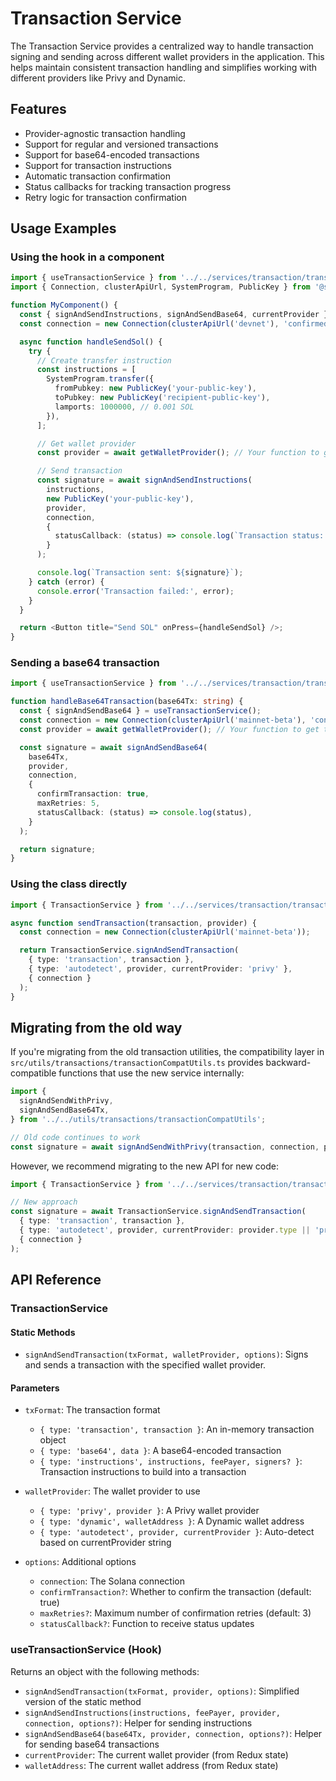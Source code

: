 # Transaction Service

The Transaction Service provides a centralized way to handle transaction signing and sending across different wallet providers in the application. This helps maintain consistent transaction handling and simplifies working with different providers like Privy and Dynamic.

## Features

- Provider-agnostic transaction handling
- Support for regular and versioned transactions
- Support for base64-encoded transactions
- Support for transaction instructions
- Automatic transaction confirmation
- Status callbacks for tracking transaction progress
- Retry logic for transaction confirmation

## Usage Examples

### Using the hook in a component

```typescript
import { useTransactionService } from '../../services/transaction/transactionService';
import { Connection, clusterApiUrl, SystemProgram, PublicKey } from '@solana/web3.js';

function MyComponent() {
  const { signAndSendInstructions, signAndSendBase64, currentProvider } = useTransactionService();
  const connection = new Connection(clusterApiUrl('devnet'), 'confirmed');

  async function handleSendSol() {
    try {
      // Create transfer instruction
      const instructions = [
        SystemProgram.transfer({
          fromPubkey: new PublicKey('your-public-key'),
          toPubkey: new PublicKey('recipient-public-key'),
          lamports: 1000000, // 0.001 SOL
        }),
      ];

      // Get wallet provider
      const provider = await getWalletProvider(); // Your function to get the current provider

      // Send transaction
      const signature = await signAndSendInstructions(
        instructions,
        new PublicKey('your-public-key'),
        provider,
        connection,
        {
          statusCallback: (status) => console.log(`Transaction status: ${status}`),
        }
      );

      console.log(`Transaction sent: ${signature}`);
    } catch (error) {
      console.error('Transaction failed:', error);
    }
  }

  return <Button title="Send SOL" onPress={handleSendSol} />;
}
```

### Sending a base64 transaction

```typescript
import { useTransactionService } from '../../services/transaction/transactionService';

function handleBase64Transaction(base64Tx: string) {
  const { signAndSendBase64 } = useTransactionService();
  const connection = new Connection(clusterApiUrl('mainnet-beta'), 'confirmed');
  const provider = await getWalletProvider(); // Your function to get the current provider

  const signature = await signAndSendBase64(
    base64Tx,
    provider,
    connection,
    {
      confirmTransaction: true,
      maxRetries: 5,
      statusCallback: (status) => console.log(status),
    }
  );

  return signature;
}
```

### Using the class directly

```typescript
import { TransactionService } from '../../services/transaction/transactionService';

async function sendTransaction(transaction, provider) {
  const connection = new Connection(clusterApiUrl('mainnet-beta'));

  return TransactionService.signAndSendTransaction(
    { type: 'transaction', transaction },
    { type: 'autodetect', provider, currentProvider: 'privy' },
    { connection }
  );
}
```

## Migrating from the old way

If you're migrating from the old transaction utilities, the compatibility layer in `src/utils/transactions/transactionCompatUtils.ts` provides backward-compatible functions that use the new service internally:

```typescript
import {
  signAndSendWithPrivy,
  signAndSendBase64Tx,
} from '../../utils/transactions/transactionCompatUtils';

// Old code continues to work
const signature = await signAndSendWithPrivy(transaction, connection, provider);
```

However, we recommend migrating to the new API for new code:

```typescript
import { TransactionService } from '../../services/transaction/transactionService';

// New approach
const signature = await TransactionService.signAndSendTransaction(
  { type: 'transaction', transaction },
  { type: 'autodetect', provider, currentProvider: provider.type || 'privy' },
  { connection }
);
```

## API Reference

### TransactionService

#### Static Methods

- `signAndSendTransaction(txFormat, walletProvider, options)`: Signs and sends a transaction with the specified wallet provider.

#### Parameters

- `txFormat`: The transaction format
  - `{ type: 'transaction', transaction }`: An in-memory transaction object
  - `{ type: 'base64', data }`: A base64-encoded transaction
  - `{ type: 'instructions', instructions, feePayer, signers? }`: Transaction instructions to build into a transaction

- `walletProvider`: The wallet provider to use
  - `{ type: 'privy', provider }`: A Privy wallet provider
  - `{ type: 'dynamic', walletAddress }`: A Dynamic wallet address
  - `{ type: 'autodetect', provider, currentProvider }`: Auto-detect based on currentProvider string

- `options`: Additional options
  - `connection`: The Solana connection
  - `confirmTransaction?`: Whether to confirm the transaction (default: true)
  - `maxRetries?`: Maximum number of confirmation retries (default: 3)
  - `statusCallback?`: Function to receive status updates

### useTransactionService (Hook)

Returns an object with the following methods:

- `signAndSendTransaction(txFormat, provider, options)`: Simplified version of the static method
- `signAndSendInstructions(instructions, feePayer, provider, connection, options?)`: Helper for sending instructions
- `signAndSendBase64(base64Tx, provider, connection, options?)`: Helper for sending base64 transactions
- `currentProvider`: The current wallet provider (from Redux state)
- `walletAddress`: The current wallet address (from Redux state) 